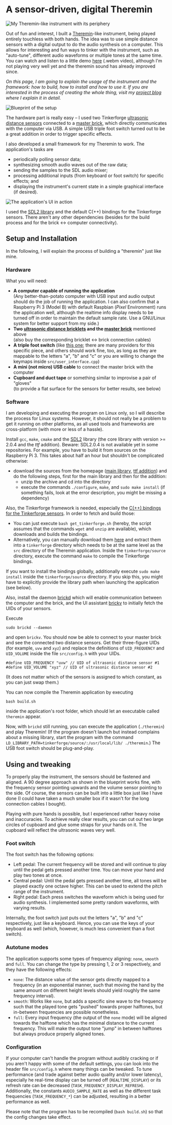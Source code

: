 # A sensor-driven, digital Theremin

![My Theremin-like instrument with its periphery](img/theremin-periphery-small.jpg)

Out of fun and interest, I built a [Theremin](https://en.wikipedia.org/wiki/Theremin)-like instrument, being played entirely touchless with both hands. The idea was to use simple distance sensors with a digital output to do the audio synthesis on a computer. This allows for interesting and fun ways to tinker with the instrument, such as "auto-tune", different audio waveforms or multiple tones at the same time. You can watch and listen to a little demo [here](http://dominikschreiber.de/vid/theremin-demo.webm) (.webm video), although I'm not playing very well yet and the theremin sound has already improved since.

_On this page, I am going to explain the usage of the instrument and the framework: how to build, how to install and how to use it. If you are interested in the process of creating the whole thing, visit my [project blog](https://github.com/domschrei/theremin/wiki/Digital-%22theremin%22:-Project-blog) where I explain it in detail._

![Blueprint of the setup](img/blueprint.png)

The hardware part is really easy – I used two Tinkerforge [ultrasonic distance sensors](https://www.tinkerforge.com/de/doc/Hardware/Bricklets/Distance_US.html#distance-us-bricklet) connected to a [master brick](https://www.tinkerforge.com/de/doc/Hardware/Bricks/Master_Brick.html), which directly communicates with the computer via USB. A simple USB triple foot switch turned out to be a great addition in order to trigger specific effects.

I also developed a small framework for my Theremin to work. The application's tasks are

* periodically polling sensor data;
* synthesizing smooth audio waves out of the raw data;
* sending the samples to the SDL audio mixer;
* processing additional inputs (from keyboard or foot switch) for specific effects; and
* displaying the instrument's current state in a simple graphical interface (if desired).

![The application's UI in action](img/ui.jpg)

I used the [SDL2 library](http://libsdl.org) and the default C(++) bindings for the Tinkerforge sensors. There aren't any other dependencies (besides for the build process and for the brick ↔ computer connectivity).

## Setup and Installation

In the following, I will explain the process of building a "theremin" just like mine.

### Hardware

What you will need:

* **A computer capable of running the application**  
(Any better-than-potato computer with USB input and audio output should do the job of running the application. I can also confirm that a Raspberry Pi 3 (Model B) with default Raspbian (_Pixel_ Environment) runs the application well, although the realtime info display needs to be turned off in order to maintain the default sample rate. Use a GNU/Linux system for better support from my side.)
* **Two [ultrasonic distance bricklets](https://www.tinkerforge.com/de/doc/Hardware/Bricklets/Distance_US.html#distance-us-bricklet) and the [master brick](https://www.tinkerforge.com/de/doc/Hardware/Bricks/Master_Brick.html)** mentioned above  
(also buy the corresponding bricklet ↔ brick connection cables)
* **A triple foot switch**
(like [this one](https://www.amazon.de/dp/B00WS2GZU2/ref=cm_sw_em_r_mt_dp_TK9GybS27T1YN); there are many providers for this specific piece, and others should work fine, too, as long as they are mappable to the letters "a", "b" and "c" or you are willing to change the keymaps inside `src/user_interface.cpp`) 
* **A mini (not micro) USB cable** to connect the master brick with the computer
* **Cupboard and duct tape** or something similar to improvise a pair of "gloves"  
(to provide a flat surface for the sensors for better results, see below)

### Software

I am developing and executing the program on Linux only, so I will describe the process for Linux systems. 
However, it should not really be a problem to get it running on other platforms, as all used tools and frameworks are cross-platform (with more or less of a hassle).

Install `gcc`, `make`, `cmake` and the [SDL2](https://www.libsdl.org/) library (the core library with version >= 2.0.4 and the _ttf_ addition). Beware: SDL2.0.4 is not available yet in some repositories. For example, you have to build it from sources on the Raspberry Pi 3. This takes about half an hour but shouldn't be complicated otherwise:
* download the sources from the homepage ([main library](https://www.libsdl.org/release/SDL2-2.0.5.zip), [ttf addition](https://www.libsdl.org/projects/SDL_ttf/release/SDL2_ttf-2.0.14.zip)) and do the following steps, first for the main library and then for the addition:
    * unzip the archive and cd into the directory 
    * execute the commands `./configure`, `make`, and `sudo make install` (if something fails, look at the error description, you might be missing a dependency)

Also, the Tinkerforge framework is needed, especially the [C(++) bindings for the Tinkerforge sensors](https://www.tinkerforge.com/de/doc/Software/API_Bindings_C.html).
In order to fetch and build those:
* You can just execute `bash get_tinkerforge.sh` (hereby, the script assumes that the commands `wget` and `unzip` are available), which downloads and builds the bindings. 
* Alternatively, you can manually download them [here](https://www.tinkerforge.com/en/doc/Downloads.html#downloads-bindings-examples) and extract them into a `tinkerforge` directory which needs to be at the same level as the `src` directory of the Theremin application. Inside the `tinkerforge/source` directory, execute the command `make` to compile the Tinkerforge bindings.

If you want to install the bindings globally, additionally execute `sudo make install` inside the `tinkerforge/source` directory. If you skip this, you might have to explicitly provide the library path when launching the application (see below).

Also, install the daemon [brickd](https://www.tinkerforge.com/en/doc/Software/Brickd.html#brickd) which will enable communication between the computer and the brick, and the UI assistant [brickv](https://www.tinkerforge.com/en/doc/Software/Brickv.html#brickv) to initially fetch the UIDs of your sensors.

Execute
```
sudo brickd --daemon
```
and open `brickv`. You should now be able to connect to your master brick and see the connected two distance sensors. Get their three-figure UIDs (for example, `uvw` and `xyz`) and replace the definitions of `UID_FREQUENCY` and `UID_VOLUME` inside the file `src/config.h` with your UIDs.
```
#define UID_FREQUENCY "uvw" // UID of ultrasonic distance sensor #1
#define UID_VOLUME "xyz" // UID of ultrasonic distance sensor #2
```
(It does not matter which of the sensors is assigned to which constant, as you can just swap them.)

You can now compile the Theremin application by executing
```
bash build.sh
```
inside the application's root folder, which should let an executable called `theremin` appear.

Now, with `brickd` still running, you can execute the application (`./theremin`) and play Theremin! (If the program doesn't launch but instead complains about a missing library, start the program with the command `LD_LIBRARY_PATH=tinkerforge/source/:/usr/local/lib/ ./theremin`.) The USB foot switch should be plug-and-play.

## Using and tweaking

To properly play the instrument, the sensors should be fastened and aligned. A 90 degree approach as shown in the blueprint works fine, with the frequency sensor pointing upwards and the volume sensor pointing to the side. Of course, the sensors can be built into a little box just like I have done (I could have taken a much smaller box if it wasn't for the long connection cables I bought).

Playing with pure hands is possible, but I experienced rather heavy noise and inaccuracies. To achieve really clear results, you can cut out two large circles of cupboard and glue some straps for your hands on it. The cupboard will reflect the ultrasonic waves very well.

### Foot switch

The foot switch has the following options:

* Left pedal: The current frequency will be stored and will continue to play until the pedal gets pressed another time. You can move your hand and play two tones at once.
* Central pedal: Until the pedal gets pressed another time, all tones will be played exactly one octave higher. This can be used to extend the pitch range of the instrument.
* Right pedal: Each press switches the waveform which is being used for audio synthesis. I implemented some pretty random waveforms, with varying results.

Internally, the foot switch just puts out the letters "a", "b" and "c" respectively, just like a keyboard. Hence, you can use the keys of your keyboard as well (which, however, is much less convenient than a foot switch).

### Autotune modes

The application supports some types of frequency aligning: `none`, `smooth` and `full`. You can change the type by pressing 1, 2 or 3 respectively, and they have the following effects:

* `none`: The distance value of the sensor gets directly mapped to a frequency (in an exponential manner, such that moving the hand by the same amount on different height levels should yield roughly the same frequency interval).
* `smooth`: Works like `none`, but adds a specific sine wave to the frequency such that the played tone gets "pushed" towards proper halftones, but in-between frequencies are possible nonetheless.
* `full`: Every input frequency (the output of the `none` mode) will be aligned towards the halftone which has the minimal distance to the current frequency. This will make the output tone "jump" in between halftones but always produce properly aligned tones.

### Configuration

If your computer can't handle the program without audibly cracking or if you aren't happy with some of the default settings, you can look into the header file `src/config.h` where many things can be tweaked. To tune performance (and trade against better audio quality and/or lower latency), especially he real-time display can be turned off (`REALTIME_DISPLAY`) or its refresh rate can be decreased (`TASK_FREQUENCY_DISPLAY_REFRESH`). Additionally, the constants `AUDIO_SAMPLE_RATE` as well as the different task frequencies (`TASK_FREQUENCY_*`) can be adjusted, resulting in a better performance as well.

Please note that the program has to be recompiled (`bash build.sh`) so that the config changes take effect.
